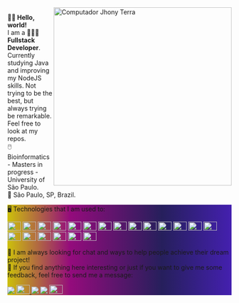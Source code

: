 <img src="https://raw.githubusercontent.com/MicaelliMedeiros/micaellimedeiros/master/image/computer-illustration.png" min-width="400px" max-width="400px" width="400px" align="right" alt="Computador Jhony Terra">

<p align="left"> 
<strong>👋🏻 Hello, world! </strong> <br>
  I am a 👨🏻‍💻<strong>Fullstack Developer</strong>.<br>
  Currently studying Java and improving my NodeJS skills. Not trying to be the best, 
  but always trying be remarkable. <br> Feel free to look at my repos. <br>
  🖱️ Bioinformatics - Masters in progress - University of São Paulo. <br>
  📍 São Paulo, SP, Brazil.
</p>

<div align="left" heigth="5%" width="auto" style="background: rgb(204,192,11); background: linear-gradient(90deg, rgba(204,192,11,1) 0%, rgba(148,11,124,1) 28%, rgba(38,31,92,1) 69%, rgba(68,32,175,1) 100%);"/>
<p align="left"> 
    🖥️ Technologies that I am used to:
</p>
<p align="left">
  <div style="display: inline-block;">
    <img height="20" width="30" src="https://cdn.jsdelivr.net/gh/devicons/devicon/icons/linux/linux-original.svg" />
    <img height="20" width="30" src="https://cdn.jsdelivr.net/gh/devicons/devicon/icons/windows8/windows8-original.svg" />
    <img height="20" width="30" src="https://cdn.jsdelivr.net/gh/devicons/devicon/icons/jetbrains/jetbrains-original.svg" />
    <img height="20" width="30" src="https://cdn.jsdelivr.net/gh/devicons/devicon/icons/yarn/yarn-original.svg" />
    <img height="20" width="30" src="https://cdn.jsdelivr.net/gh/devicons/devicon/icons/docker/docker-plain.svg" />
    <img height="20" width="30" src="https://cdn.jsdelivr.net/gh/devicons/devicon/icons/mongodb/mongodb-original.svg" />
    <img height="20" width="30" src="https://cdn.jsdelivr.net/gh/devicons/devicon/icons/postgresql/postgresql-original.svg" />
    <img height="20" width="30" src="https://cdn.jsdelivr.net/gh/devicons/devicon/icons/digitalocean/digitalocean-original.svg" />
    <img height="20" width="30" src="https://cdn.jsdelivr.net/gh/devicons/devicon/icons/javascript/javascript-original.svg" />
    <img height="20" width="30" src="https://cdn.jsdelivr.net/gh/devicons/devicon/icons/nodejs/nodejs-original.svg" />
    <img height="20" width="30" src="https://cdn.jsdelivr.net/gh/devicons/devicon/icons/react/react-original.svg" />
    <img height="20" width="30" src="https://cdn.jsdelivr.net/gh/devicons/devicon/icons/bootstrap/bootstrap-original.svg" />
    <img height="20" width="30" src="https://cdn.jsdelivr.net/gh/devicons/devicon/icons/canva/canva-original.svg" />
    <img height="20" width="30" src="https://cdn.jsdelivr.net/gh/devicons/devicon/icons/figma/figma-original.svg" />
    <img height="20" width="30" src="https://cdn.jsdelivr.net/gh/devicons/devicon/icons/slack/slack-original.svg" />
    <img height="20" width="30" src="https://cdn.jsdelivr.net/gh/devicons/devicon/icons/trello/trello-plain.svg" />
    <img height="20" width="30" src="https://cdn.jsdelivr.net/gh/devicons/devicon/icons/java/java-original-wordmark.svg" />
    <img height="20" width="30" src="https://cdn.jsdelivr.net/gh/devicons/devicon/icons/laravel/laravel-plain-wordmark.svg" />
    <img height="20" width="30" src="https://cdn.jsdelivr.net/gh/devicons/devicon/icons/nestjs/nestjs-plain.svg" />
    <img height="20" width="30" src="https://cdn.jsdelivr.net/gh/devicons/devicon/icons/nextjs/nextjs-original.svg" />
</div>
</p>

<div align="left" heigth="5%" width="auto" style="background: rgb(204,192,11); background: linear-gradient(90deg, rgba(204,192,11,1) 0%, rgba(148,11,124,1) 28%, rgba(38,31,92,1) 69%, rgba(68,32,175,1) 100%);"/>
<p align="left">
    💼 I am always looking for chat and ways to help people achieve their dream project! <br>
    💭 If you find anything here interesting or just if you want to give me some feedback, feel free to send me a message:
</p>

<p align="left">
  <a href="mailto:v3nus.milo@gmail.com" target="_blank" alt="Gmail">
  <img src="https://img.shields.io/badge/-Gmail-FF0000?style=flat-square&labelColor=FF0000&logo=gmail&logoColor=white" /></a>

  <a href="https://www.linkedin.com/in/v3nus-milo/" alt="Linkedin">
    <img height="20" width="30" src="https://cdn.jsdelivr.net/gh/devicons/devicon/icons/linkedin/linkedin-original.svg" />
  </a>

  <a href="http://api.whatsapp.com/send?phone=5511936186810" alt="WhatsApp" target="_blank">
  <img src="https://img.shields.io/badge/-WhatsApp-25d366?style=flat-square&labelColor=25d366&logo=whatsapp&logoColor=white"/></a>

  <a href="https://www.instagram.com/_konxl/" alt="Instagram" target="_blank">
  <img src="https://img.shields.io/badge/-Instagram-DF0174?style=flat-square&labelColor=DF0174&logo=instagram&logoColor=white"/></a>

  <a href="https://www.tesereft.com" alt="Website" target="_blank">
  <img height="20" width="30" src="https://tesereft.com/images/logo.svg" />
</p>  

<div align="left" heigth="5%" width="auto" style="background: rgb(204,192,11); background: linear-gradient(90deg, rgba(204,192,11,1) 0%, rgba(148,11,124,1) 28%, rgba(38,31,92,1) 69%, rgba(68,32,175,1) 100%);"/>
